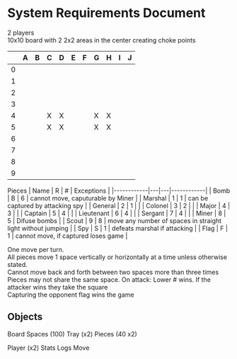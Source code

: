# System Requirements Document

2 players  
10x10 board with 2 2x2 areas in the center creating choke points

|   | A | B | C | D | E | F | G | H | I | J |
|---|---|---|---|---|---|---|---|---|---|---|
| 0 |   |   |   |   |   |   |   |   |   |   |
| 1 |   |   |   |   |   |   |   |   |   |   |
| 2 |   |   |   |   |   |   |   |   |   |   |
| 3 |   |   |   |   |   |   |   |   |   |   |
| 4 |   |   | X | X |   |   | X | X |   |   |
| 5 |   |   | X | X |   |   | X | X |   |   |
| 6 |   |   |   |   |   |   |   |   |   |   |
| 7 |   |   |   |   |   |   |   |   |   |   |
| 8 |   |   |   |   |   |   |   |   |   |   |
| 9 |   |   |   |   |   |   |   |   |   |   |

Pieces
| Name       | R | # | Exceptions |
|------------|---|---|------------|
| Bomb       | B | 6 | cannot move, caputurable by Miner |
| Marshal    | 1 | 1 | can be captured by attacking spy |
| General    | 2 | 1 |  |
| Colonel    | 3 | 2 |  |
| Major      | 4 | 3 |  |
| Captain    | 5 | 4 |  |
| Lieutenant | 6 | 4 |  |
| Sergant    | 7 | 4 |  |
| Miner      | 8 | 5 | Difuse bombs |
| Scout      | 9 | 8 | move any number of spaces in straight light without jumping |
| Spy        | S | 1 | defeats marshal if attacking |
| Flag       | F | 1 | cannot move, if captured loses game |

One move per turn.   
All pieces move 1 space vertically or horizontally at a time unless otherwise stated.  
Cannot move back and forth between two spaces more than three times  
Pieces may not share the same space.
On attack: Lower # wins. If the attacker wins they take the square  
Capturing the opponent flag wins the game  

## Objects

Board
Spaces (100)
Tray (x2)
Pieces (40 x2)

Player (x2)
Stats
Logs
Move
